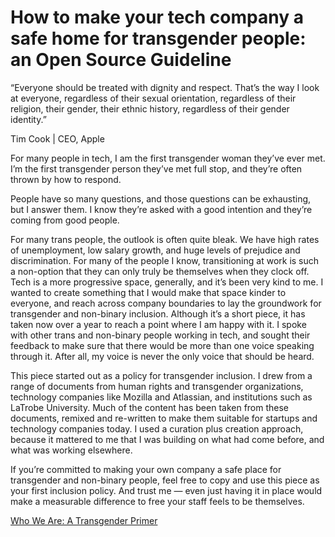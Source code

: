 # How to make your tech company a safe home for transgender people: an Open Source Guideline


“Everyone should be treated with dignity and respect. That’s the way I look at everyone, regardless of their sexual orientation, regardless of their religion, their gender, their ethnic history, regardless of their gender identity.”

Tim Cook | CEO, Apple

For many people in tech, I am the first transgender woman they’ve ever met.  I’m the first transgender person they’ve met full stop, and they’re often thrown by how to respond. 

People have so many questions, and those questions can be exhausting, but I answer them. I know they’re asked with a good intention and they’re coming from good people. 

For many trans people, the outlook is often quite bleak. We have high rates of unemployment, low salary growth, and huge levels of prejudice and discrimination. For many of the people I know, transitioning at work is such a non-option that they can only truly be themselves when they clock off. Tech is a more progressive space, generally, and it’s been very kind to me.
I wanted to create something that I would make that space kinder to everyone, and reach across company boundaries to lay the groundwork for transgender and non-binary inclusion. Although it’s a short piece, it has taken now over a year  to reach a point where I am happy with it. I spoke with other trans and non-binary people working in tech, and sought their feedback to make sure that there would be more than one voice speaking through it. After all, my voice is never the only voice that should be heard. 

This piece started out as a policy for transgender inclusion. I drew from a range of documents from human rights and transgender organizations, technology companies like Mozilla and Atlassian, and institutions such as LaTrobe University. Much of the content has been taken from these documents, remixed and re-written to make them suitable for startups and technology companies today. I used a curation plus creation approach, because it mattered to me that I was building on what had come before, and what was working elsewhere. 

If you’re committed to making your own company a safe place for transgender and non-binary people, feel free to copy and use this piece as your first inclusion policy. And trust me — even just having it in place would make a measurable difference to free your staff feels to be themselves. 

[Who We Are: A Transgender Primer](./transgenderprimer.md)




